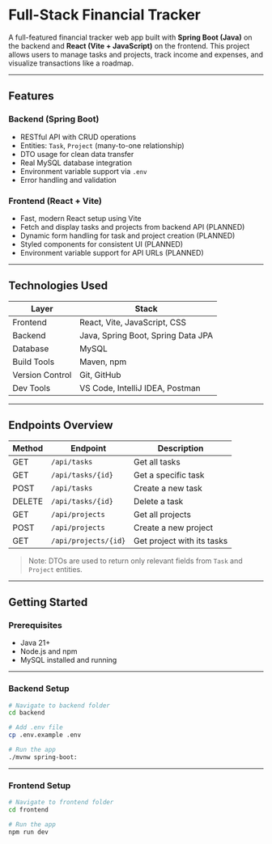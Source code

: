 # Full-Stack Financial Tracker

A full-featured financial tracker web app built with **Spring Boot (Java)** on the backend and **React (Vite + JavaScript)** on the frontend. 
This project allows users to manage tasks and projects, track income and expenses, and visualize transactions like a roadmap.

---

## Features

### Backend (Spring Boot)
- RESTful API with CRUD operations
- Entities: `Task`, `Project` (many-to-one relationship)
- DTO usage for clean data transfer
- Real MySQL database integration
- Environment variable support via `.env`
- Error handling and validation

### Frontend (React + Vite)
- Fast, modern React setup using Vite
- Fetch and display tasks and projects from backend API (PLANNED)
- Dynamic form handling for task and project creation (PLANNED)
- Styled components for consistent UI (PLANNED)
- Environment variable support for API URLs (PLANNED)

---

## Technologies Used

| Layer         | Stack                                  |
|---------------|-----------------------------------------|
| Frontend      | React, Vite, JavaScript, CSS           |
| Backend       | Java, Spring Boot, Spring Data JPA     |
| Database      | MySQL                                  |
| Build Tools   | Maven, npm                             |
| Version Control | Git, GitHub                          |
| Dev Tools     | VS Code, IntelliJ IDEA, Postman        |

---

## Endpoints Overview

| Method | Endpoint             | Description                     |
|--------|----------------------|---------------------------------|
| GET    | `/api/tasks`         | Get all tasks                   |
| GET    | `/api/tasks/{id}`    | Get a specific task             |
| POST   | `/api/tasks`         | Create a new task               |
| DELETE | `/api/tasks/{id}`    | Delete a task                   |
| GET    | `/api/projects`      | Get all projects                |
| POST   | `/api/projects`      | Create a new project            |
| GET    | `/api/projects/{id}` | Get project with its tasks      |

> Note: DTOs are used to return only relevant fields from `Task` and `Project` entities.

---

## Getting Started

### Prerequisites

- Java 21+
- Node.js and npm
- MySQL installed and running

---

### Backend Setup

```bash
# Navigate to backend folder
cd backend

# Add .env file
cp .env.example .env

# Run the app
./mvnw spring-boot:
```

---

### Frontend Setup

```bash
# Navigate to frontend folder
cd frontend

# Run the app
npm run dev